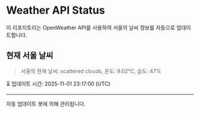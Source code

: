 
# Weather API Status

이 리포지토리는 OpenWeather API를 사용하여 서울의 날씨 정보를 자동으로 업데이트합니다.

## 현재 서울 날씨
> 서울의 현재 날씨: scattered clouds, 온도: 9.02°C, 습도: 47%

⏳ 업데이트 시간: 2025-11-01 23:17:00 (UTC)

---
자동 업데이트 봇에 의해 관리됩니다.

